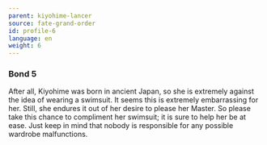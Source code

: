 ```yaml
---
parent: kiyohime-lancer
source: fate-grand-order
id: profile-6
language: en
weight: 6
---
```


### Bond 5

After all, Kiyohime was born in ancient Japan, so she is extremely against the idea of wearing a swimsuit. It seems this is extremely embarrassing for her.
Still, she endures it out of her desire to please her Master. So please take this chance to compliment her swimsuit; it is sure to help her be at ease.
Just keep in mind that nobody is responsible for any possible wardrobe malfunctions.
